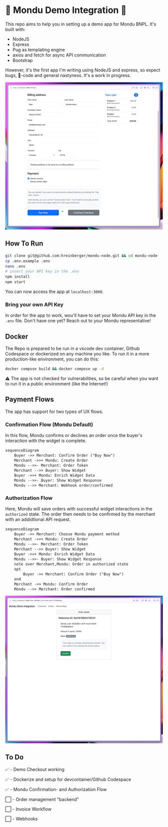 # 🚧 Mondu Demo Integration 🚧
This repo aims to help you in setting up a demo app for Mondu BNPL. It's built with:

- NodeJS
- Express
- Pug as templating engine
- axios and fetch for async API communication
- Bootstrap

However, it's the first app I'm writing using NodeJS and express, so expect bugs, 🍝-code and general nastyness. 
It's a work in progress.

![Mondu Demo App](/.github/assets/mondu-node-1.png "Mondu Demo App")

## How To Run

```bash
git clone git@github.com:hreinberger/mondu-node.git && cd mondu-node
cp .env.example .env
nano .env
# insert your API key in the .env
npm install
npm start
```
You can now access the app at `localhost:3000`.

### Bring your own API Key

In order for the app to work, wou'll have to set your Mondu API key in the `.env` file. Don't have one yet? Reach out to your Mondu representative!

## Docker

The Repo is prepared to be run in a vscode dev container, Github Codespace or dockerized on any machine you like. 
To run it in a more production-like environment, you can do this:

```bash
docker compose build && docker compose up -d
```
⚠️ The app is not checked for vulnerabilities, so be careful when you want to run it in a public environment (like the Internet!)

## Payment Flows

The app has support for two types of UX flows.

### Confirmation Flow (Mondu Default)

In this flow, Mondu confirms or declines an order once the buyer's interaction with the widget is complete.

```mermaid
sequenceDiagram
    Buyer ->> Merchant: Confirm Order ("Buy Now")
    Merchant ->>+ Mondu: Create Order
    Mondu -->>- Merchant: Order Token
    Merchant -->> Buyer: Show Widget
    Buyer ->>+ Mondu: Enrich Widget Data 
    Mondu -->>- Buyer: Show Widget Response
    Mondu -->> Merchant: Webhook order/confirmed
```

### Authorization Flow

Here, Mondu will save orders with successful widget interactions in the `authorized` state.
The order then needs to be confirmed by the merchant with an addidtional API request.

```mermaid
sequenceDiagram
    Buyer ->> Merchant: Choose Mondu payment method
    Merchant ->>+ Mondu: Create Order
    Mondu -->>- Merchant: Order Token
    Merchant -->> Buyer: Show Widget
    Buyer ->>+ Mondu: Enrich Widget Data 
    Mondu -->>- Buyer: Show Widget Response
    note over Merchant,Mondu: Order in authorized state
    opt 
        Buyer ->> Merchant: Confirm Order ("Buy Now")
    end
    Merchant ->> Mondu: Confirm Order
    Mondu -->> Merchant: Order confirmed

```
![Mondu Demo App](/.github/assets/mondu-node-3.png "Mondu Demo App")

## To Do

✅ - Demo Checkout working

✅ - Dockerize and setup for devcontainer/Github Codespace

✅ - Mondu Confirmation- and Authorization Flow

⬜ - Order management "backend"

⬜ - Invoice Workflow

⬜ - Webhooks